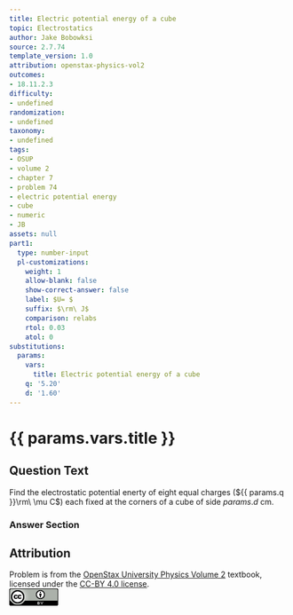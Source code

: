 ```yaml
---
title: Electric potential energy of a cube
topic: Electrostatics
author: Jake Bobowksi
source: 2.7.74
template_version: 1.0
attribution: openstax-physics-vol2
outcomes:
- 18.11.2.3
difficulty:
- undefined
randomization:
- undefined
taxonomy:
- undefined
tags:
- OSUP
- volume 2
- chapter 7
- problem 74
- electric potential energy
- cube
- numeric
- JB
assets: null
part1:
  type: number-input
  pl-customizations:
    weight: 1
    allow-blank: false
    show-correct-answer: false
    label: $U= $
    suffix: $\rm\ J$
    comparison: relabs
    rtol: 0.03
    atol: 0
substitutions:
  params:
    vars:
      title: Electric potential energy of a cube
    q: '5.20'
    d: '1.60'
---
```

# {{ params.vars.title }}
## Question Text

Find the electrostatic potential enerty of eight equal charges (${{ params.q }}\rm\ \mu C$) each fixed at the corners of a cube of side ${{ params.d }}\textrm{ cm}$.

### Answer Section

## Attribution

Problem is from the [OpenStax University Physics Volume 2](https://openstax.org/details/books/university-physics-volume-2) textbook, licensed under the [CC-BY 4.0 license](https://creativecommons.org/licenses/by/4.0/).<br>![Image representing the Creative Commons 4.0 BY license.](https://raw.githubusercontent.com/firasm/bits/master/by.png)